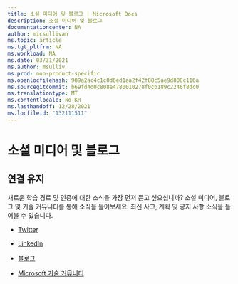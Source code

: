 ```yaml
---
title: 소셜 미디어 및 블로그 | Microsoft Docs
description: 소셜 미디어 및 블로그
documentationcenter: NA
author: micsullivan
ms.topic: article
ms.tgt_pltfrm: NA
ms.workload: NA
ms.date: 03/31/2021
ms.author: msulliv
ms.prod: non-product-specific
ms.openlocfilehash: 989a2ac4c1c0d6ed1aa2f42f88c5ae9d808c116a
ms.sourcegitcommit: b69fd4d0c808e4780010278f0cb189c2246f8dc0
ms.translationtype: MT
ms.contentlocale: ko-KR
ms.lasthandoff: 12/28/2021
ms.locfileid: "132111511"
---
```

# <a name="social-media-and-blog"></a>소셜 미디어 및 블로그

## <a name="stay-connected"></a>연결 유지

새로운 학습 경로 및 인증에 대한 소식을 가장 먼저 듣고 싶으십니까? 소셜 미디어, 블로그 및 기술 커뮤니티를 통해 소식을 들어보세요. 최신 사고, 계획 및 공지 사항 소식을 들어볼 수 있습니다.

- [Twitter](https://twitter.com/microsoftlearn)

- [LinkedIn](https://www.linkedin.com/showcase/microsoftlearn/)

- [블로그](https://techcommunity.microsoft.com/t5/microsoft-learn-blog/bg-p/MicrosoftLearnBlog)

- [Microsoft 기술 커뮤니티](https://techcommunity.microsoft.com/t5/microsoft-learn/ct-p/MicrosoftLearn)